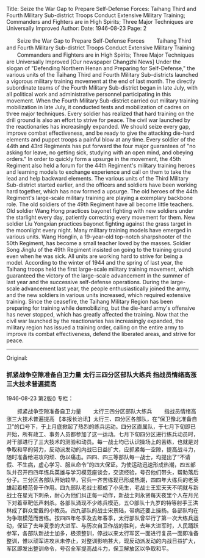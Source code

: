 Title: Seize the War Gap to Prepare Self-Defense Forces: Taihang Third and Fourth Military Sub-district Troops Conduct Extensive Military Training; Commanders and Fighters are in High Spirits; Three Major Techniques are Universally Improved
Author:
Date: 1946-08-23
Page: 2

　　Seize the War Gap to Prepare Self-Defense Forces
　　Taihang Third and Fourth Military Sub-district Troops Conduct Extensive Military Training
　　Commanders and Fighters are in High Spirits; Three Major Techniques are Universally Improved
    [Our newspaper Changzhi News] Under the slogan of "Defending Northern Henan and Preparing for Self-Defense," the various units of the Taihang Third and Fourth Military Sub-districts launched a vigorous military training movement at the end of last month. The directly subordinate teams of the Fourth Military Sub-district began in late July, with all political work and administrative personnel participating in this movement. When the Fourth Military Sub-district carried out military training mobilization in late July, it conducted tests and mobilization of cadres on three major techniques. Every soldier has realized that hard training on the drill ground is also an effort to strive for peace. The civil war launched by the reactionaries has increasingly expanded. We should seize every gap, improve combat effectiveness, and be ready to give the attacking die-hard elements and puppet troops a painful blow at any time. Every soldier of the 44th and 43rd Regiments has put forward the four major guarantees of "no asking for leave, no getting sick, studying with an open mind, and obeying orders." In order to quickly form a upsurge in the movement, the 45th Regiment also held a forum for the 44th Regiment's military training heroes and learning models to exchange experience and call on them to take the lead and help backward elements. The various units of the Third Military Sub-district started earlier, and the officers and soldiers have been working hard together, which has now formed a upsurge. The old heroes of the 44th Regiment's large-scale military training are playing a exemplary backbone role. The old soldiers of the 49th Regiment have all become little teachers. Old soldier Wang Hong practices bayonet fighting with new soldiers under the starlight every day, patiently correcting every movement for them. New soldier Liu Yongxian practices bayonet fighting against the grass target in the moonlight every night. Many military training models have emerged in various units. Wang Honglin, a 19-year-old top-notch sharpshooter of the 50th Regiment, has become a small teacher loved by the masses. Soldier Song Jinglu of the 49th Regiment insisted on going to the training ground even when he was sick. All units are working hard to strive for being a model. According to the winter of 1944 and the spring of last year, the Taihang troops held the first large-scale military training movement, which guaranteed the victory of the large-scale advancement in the summer of last year and the successive self-defense operations. During the large-scale advancement last year, the people enthusiastically joined the army, and the new soldiers in various units increased, which required extensive training. Since the ceasefire, the Taihang Military Region has been preparing for training while demobilizing, but the die-hard army's offensive has never stopped, which has greatly affected the training. Now that the civil war launched by the reactionaries has increasingly expanded, the military region has issued a training order, calling on the entire army to improve its combat effectiveness, defend the liberated areas, and strive for peace.



<hr /> 

Original: 


### 抓紧战争空隙准备自卫力量  太行三四分区部队大练兵  指战员情绪高涨三大技术普遍提高

1946-08-23
第2版()
专栏：

　　抓紧战争空隙准备自卫力量
　　太行三四分区部队大练兵
　　指战员情绪高涨三大技术普遍提高
    【本报长治讯】太行三、四分区各部队，在“保卫豫北准备自卫”的口号下，于上月底掀起了热烈的练兵运动。四分区直属队，于七月下旬即已开始，所有政工、事务人员都参加了这一运动。七月下旬四分区进行练兵动员时，对干部进行了三大技术的测验和动员。每一战士均已认识操场上的苦练，也就是对争取和平的努力，反动派发动的内战已日益扩大，应抓紧每一空隙，提高战斗力，随时准备给进攻的顽、伪以痛击。四四、四三等部队每一战士，均提出了“不请假、不生病，虚心学习、服从命令”的四大保证。为使运动迅速形成热潮，四五部队并召开四四年练兵英雄与学习模范座谈会，交流经验，号召他们带头，帮助落后分子。三分区各部队开始较早，官兵一齐苦练现已形成热潮，四四年大练兵的老英雄起着模范骨干作用。四九部队老战士都成了小先生，老战士王宏天天不明就与新战士在星光下刺杀，耐心为他们纠正每一动作，新战士刘永贤每天夜里个人在月光下对着草靶低声刺杀。各部队涌现不少练兵模范，五○部队十九岁的特等射手王洪林成了群众爱戴的小教员。四九部队的战士宋景陆，带病还要上操扬。各部队均在为争取模范而苦练。按四四年冬季及去年春季，太行部队曾举行了第一次大练兵运动，保证了去年夏季的大进军、与历次自卫作战的胜利，去年大进军时，人民踊跃参军，各部队新战士加多，极须整训，停战以来太行军区一面进行复员一面即准备整训，惟以顽军进攻从未停止，对整训影响甚大，现反动派发动的内战日益扩大，军区即发出整训命令，号召全军提高战斗力，保卫解放区以争取和平。
